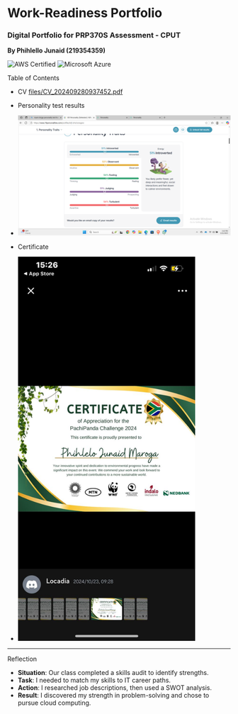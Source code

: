 # Work-Readiness Portfolio  
### Digital Portfolio for PRP370S Assessment - CPUT  
**By Phihlello Junaid (219354359)** 

![AWS Certified](https://img.shields.io/badge/AWS-Certified-orange)
![Microsoft Azure](https://img.shields.io/badge/Microsoft%20Azure-Fundamentals-blue)

Table of Contents  
  

 -  CV [files/CV_202409280937452.pdf](CV_202409280937452.pdf)
 -  Personality test results
 -   <img src="/Screenshot%20(45).png" alt="My Results" width="500" />
 
 - Certificate
 - <img src="/WhatsApp%20Image%202025-05-21%20at%2015.28.09_31d36ec3.jpg" alt="Personality Test Results" width="400" />
 
 
 
---
Reflection  
- **Situation**: Our class completed a skills audit to identify strengths.  
- **Task**: I needed to match my skills to IT career paths.  
- **Action**: I researched job descriptions, then used a SWOT analysis.  
- **Result**: I discovered my strength in problem-solving and chose to pursue cloud computing.  

